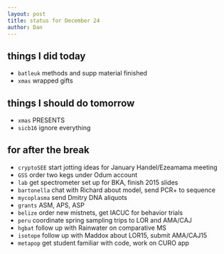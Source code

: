 ```yaml
---
layout: post
title: status for December 24
author: Dan
---
```


## things I did today

* `batleuk` methods and supp material finished
* `xmas` wrapped gifts

## things I should do tomorrow
* `xmas` PRESENTS
* `sicb16` ignore everything

## for after the break
* `cryptoSEE` start jotting ideas for January Handel/Ezeamama meeting
* `GSS` order two kegs under Odum account
* `lab` get spectrometer set up for BKA, finish 2015 slides
* `bartonella` chat with Richard about model, send PCR+ to sequence
* `mycoplasma` send Dmitry DNA aliquots
* `grants` ASM, APS, ASP
* `belize` order new mistnets, get IACUC for behavior trials
* `peru` coordinate spring sampling trips to LOR and AMA/CAJ
* `hgbat` follow up with Rainwater on comparative MS
* `isotope` follow up with Maddox about LOR15, submit AMA/CAJ15
* `metapop` get student familiar with code, work on CURO app

<i class='fa fa-code' style='color:pink'> </i>
